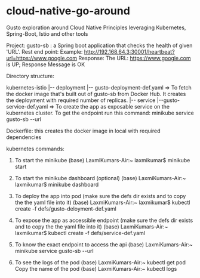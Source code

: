 # cloud-native-go-around
Gusto exploration around Cloud Native Principles leveraging Kubernetes, Spring-Boot, Istio and other tools 

Project: gusto-sb : a Spring boot application that checks the health of given 'URL'. 
Rest end point:
Example: http://192.168.64.3:30001/heartbeat?url=https://www.google.com
Response: The URL: https://www.google.com is UP; Response Message is OK

Directory structure:

kubernetes-istio
|-- deployment
    |-- gusto-deployment-def.yaml => To fetch the docker image that's built out of gusto-sb from Docker Hub. It creates the deployment with required number of replicas.
|-- service
    |--gusto-service-def.yaml => To create the app as exposable service on the kubernetes cluster. To get the endpoint run this command: minikube service gusto-sb --url



Dockerfile: this creates the docker image in local with required dependencies



kubernetes commands:
1. To start the minikube
(base) LaxmiKumars-Air:~ laxmikumar$ minikube start

2. To start the minikube dashboard (optional)
(base) LaxmiKumars-Air:~ laxmikumar$ minikube dashboard

3. To deploy the app into pod (make sure the defs dir exists and to copy the the yaml file into it)
(base) LaxmiKumars-Air:~ laxmikumar$ kubectl create -f defs/gusto-deloyment-def.yaml

4. To expose the app as accessible endpoint (make sure the defs dir exists and to copy the the yaml file into it)
(base) LaxmiKumars-Air:~ laxmikumar$ kubectl create -f defs/service-def.yaml

5. To know the exact endpoint to access the api
(base) LaxmiKumars-Air:~ minikube service gusto-sb --url

6. To see the logs of the pod
(base) LaxmiKumars-Air:~ kubectl get pod
Copy the name of the pod
(base) LaxmiKumars-Air:~ kubectl logs <Name of the pod>

